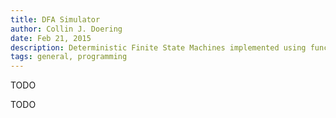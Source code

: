 ```yaml
---
title: DFA Simulator
author: Collin J. Doering
date: Feb 21, 2015
description: Deterministic Finite State Machines implemented using functions in haskell and racket
tags: general, programming
---
```


TODO

<!--more-->

TODO
